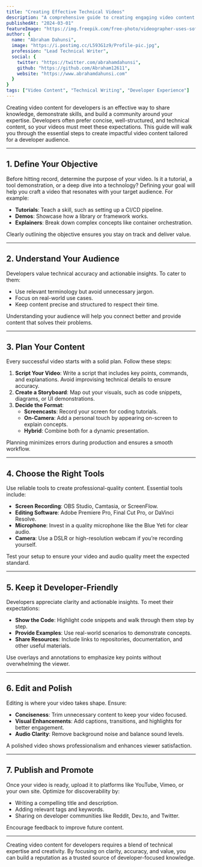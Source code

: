 ```yaml
---
title: "Creating Effective Technical Videos"
description: "A comprehensive guide to creating engaging video content for developer audiences"
publishedAt: "2024-03-01"
featureImage: "https://img.freepik.com/free-photo/videographer-uses-software-create-visual-effects-video-projects_482257-91925.jpg"
author: {
  name: "Abraham Dahunsi",
  image: "https://i.postimg.cc/L593G1z9/Profile-pic.jpg",
  profession: "Lead Technical Writer",
  social: {
    twitter: "https://twitter.com/abrahamdahunsi",
    github: "https://github.com/Abraham12611",
    website: "https://www.abrahamdahunsi.com"
  }
}
tags: ["Video Content", "Technical Writing", "Developer Experience"]
---
```


Creating video content for developers is an effective way to share knowledge, demonstrate skills, and build a community around your expertise. Developers often prefer concise, well-structured, and technical content, so your videos must meet these expectations. This guide will walk you through the essential steps to create impactful video content tailored for a developer audience.

---

## 1. Define Your Objective

Before hitting record, determine the purpose of your video. Is it a tutorial, a tool demonstration, or a deep dive into a technology? Defining your goal will help you craft a video that resonates with your target audience. For example:

- **Tutorials**: Teach a skill, such as setting up a CI/CD pipeline.
- **Demos**: Showcase how a library or framework works.
- **Explainers**: Break down complex concepts like container orchestration.

Clearly outlining the objective ensures you stay on track and deliver value.

---

## 2. Understand Your Audience

Developers value technical accuracy and actionable insights. To cater to them:

- Use relevant terminology but avoid unnecessary jargon.
- Focus on real-world use cases.
- Keep content precise and structured to respect their time.

Understanding your audience will help you connect better and provide content that solves their problems.

---

## 3. Plan Your Content

Every successful video starts with a solid plan. Follow these steps:

1. **Script Your Video**: Write a script that includes key points, commands, and explanations. Avoid improvising technical details to ensure accuracy.
2. **Create a Storyboard**: Map out your visuals, such as code snippets, diagrams, or UI demonstrations.
3. **Decide the Format**:
   - **Screencasts**: Record your screen for coding tutorials.
   - **On-Camera**: Add a personal touch by appearing on-screen to explain concepts.
   - **Hybrid**: Combine both for a dynamic presentation.

Planning minimizes errors during production and ensures a smooth workflow.

---

## 4. Choose the Right Tools

Use reliable tools to create professional-quality content. Essential tools include:

- **Screen Recording**: OBS Studio, Camtasia, or ScreenFlow.
- **Editing Software**: Adobe Premiere Pro, Final Cut Pro, or DaVinci Resolve.
- **Microphone**: Invest in a quality microphone like the Blue Yeti for clear audio.
- **Camera**: Use a DSLR or high-resolution webcam if you’re recording yourself.

Test your setup to ensure your video and audio quality meet the expected standard.

---

## 5. Keep it Developer-Friendly

Developers appreciate clarity and actionable insights. To meet their expectations:

- **Show the Code**: Highlight code snippets and walk through them step by step.
- **Provide Examples**: Use real-world scenarios to demonstrate concepts.
- **Share Resources**: Include links to repositories, documentation, and other useful materials.

Use overlays and annotations to emphasize key points without overwhelming the viewer.

---

## 6. Edit and Polish

Editing is where your video takes shape. Ensure:

- **Conciseness**: Trim unnecessary content to keep your video focused.
- **Visual Enhancements**: Add captions, transitions, and highlights for better engagement.
- **Audio Clarity**: Remove background noise and balance sound levels.

A polished video shows professionalism and enhances viewer satisfaction.

---

## 7. Publish and Promote

Once your video is ready, upload it to platforms like YouTube, Vimeo, or your own site. Optimize for discoverability by:

- Writing a compelling title and description.
- Adding relevant tags and keywords.
- Sharing on developer communities like Reddit, Dev.to, and Twitter.

Encourage feedback to improve future content.

---

Creating video content for developers requires a blend of technical expertise and creativity. By focusing on clarity, accuracy, and value, you can build a reputation as a trusted source of developer-focused knowledge.
